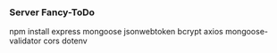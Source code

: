 ### Server Fancy-ToDo
npm install express mongoose jsonwebtoken bcrypt axios mongoose-validator cors dotenv
